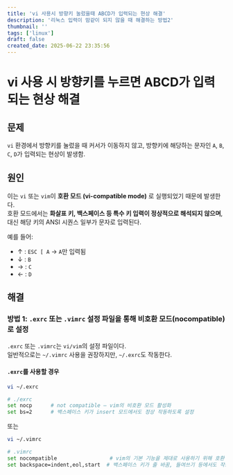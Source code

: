 ```yaml
---
title: 'vi 사용시 방향키 눌렀을때 ABCD가 입력되는 현상 해결'
description: '리눅스 입력이 맘같이 되지 않을 때 해결하는 방법2'
thumbnail: ''
tags: ['linux']
draft: false
created_date: 2025-06-22 23:35:56
---
```


# vi 사용 시 방향키를 누르면 ABCD가 입력되는 현상 해결

## 문제

`vi` 환경에서 방향키를 눌렀을 때 커서가 이동하지 않고, 방향키에 해당하는 문자인 `A`, `B`, `C`, `D`가 입력되는 현상이 발생함.

## 원인

이는 `vi` 또는 `vim`이 **호환 모드 (vi-compatible mode)** 로 실행되었기 때문에 발생한다.  
호환 모드에서는 **화살표 키, 백스페이스 등 특수 키 입력이 정상적으로 해석되지 않으며**, 대신 해당 키의 ANSI 시퀀스 일부가 문자로 입력된다.

예를 들어:

- ↑ : `ESC [ A` → `A`만 입력됨
- ↓ : `B`
- → : `C`
- ← : `D`

## 해결

### 방법 1: `.exrc` 또는 `.vimrc` 설정 파일을 통해 비호환 모드(nocompatible)로 설정

`.exrc` 또는 `.vimrc`는 `vi/vim`의 설정 파일이다.  
일반적으로는 `~/.vimrc` 사용을 권장하지만, `~/.exrc`도 작동한다.

#### `.exrc`를 사용할 경우

```bash
vi ~/.exrc
```

```bash
# ./exrc
set nocp      # not compatible — vim의 비호환 모드 활성화
set bs=2      # 백스페이스 키가 insert 모드에서도 정상 작동하도록 설정
```

또는

```bash
vi ~/.vimrc
```

```bash
# .vimrc
set nocompatible                 # vim의 기본 기능을 제대로 사용하기 위해 호환 모드 해제
set backspace=indent,eol,start  # 백스페이스 키가 줄 바꿈, 들여쓰기 등에서도 작동하도록 설정
```
